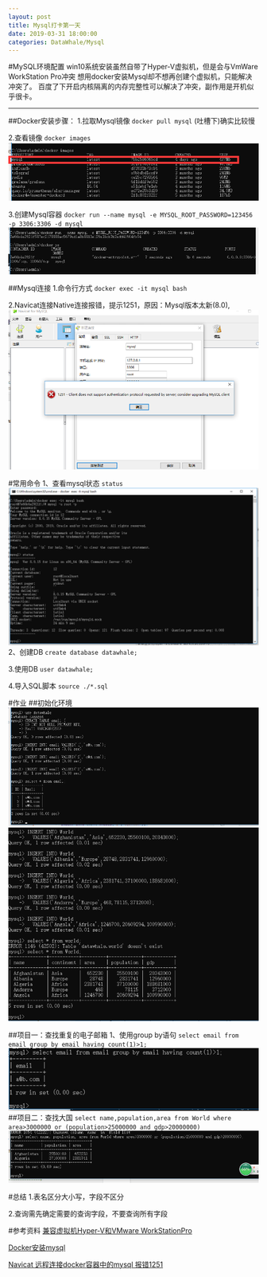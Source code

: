 ```yaml
---
layout: post
title: Mysql打卡第一天
date: 2019-03-31 18:00:00  
categories: DataWhale/Mysql
---
```


#MySQL环境配置
	win10系统安装虽然自带了Hyper-V虚拟机，但是会与VmWare WorkStation Pro冲突
	想用docker安装Mysql却不想再创建个虚拟机，只能解决冲突了。
	百度了下开启内核隔离的内存完整性可以解决了冲突，副作用是开机似乎很卡。
***

##Docker安装步骤：
1.拉取Mysql镜像 `docker pull mysql`
    (吐槽下)确实比较慢

2.查看镜像 `docker images`
![](../static/img/20190331/01.png)

3.创建Mysql容器 `docker run --name mysql -e MYSQL_ROOT_PASSWORD=123456 -p 3306:3306 -d mysql`
![](../static/img/20190331/02.png)

##Mysql连接
1.命令行方式 `docker exec -it mysql bash`

2.Navicat连接Native连接报错，提示1251，原因：Mysql版本太新(8.0),
![](../static/img/20190331/03.png)


#常用命令
1、查看mysql状态 `status`
    ![](../static/img/20190331/04.png)
2、创建DB `create database datawhale;`

3.使用DB `user datawhale;`

4.导入SQL脚本 `source ./*.sql`




#作业
##初始化环境
![](../static/img/20190331/07.png)
![](../static/img/20190331/08.png)

##项目一：查找重复的电子邮箱
    1、使用group by语句
    `select email from email group by email having count(1)>1;`
![](../static/img/20190331/09.png)
##项目二：查找大国
    `select name,population,area
    from World
    where area>3000000 or (population>25000000 and gdp>20000000)`
![](../static/img/20190331/10.png)

#总结
1.表名区分大小写，字段不区分

2.查询需先确定需要的查询字段，不要查询所有字段

#参考资料
[兼容虚拟机Hyper-V和VMware WorkStationPro](https://blog.csdn.net/weixin_42453659/article/details/81172770)

[Docker安装mysql](https://www.cnblogs.com/pwc1996/p/5425234.html)

[Navicat 远程连接docker容器中的mysql 报错1251](https://blog.csdn.net/sinat_38345188/article/details/80838098)